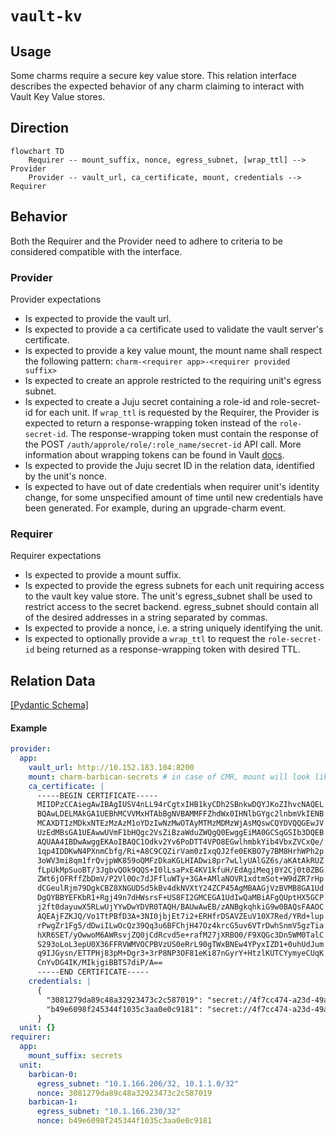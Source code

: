 # `vault-kv`

## Usage

Some charms require a secure key value store. This relation interface describes the expected behavior of any charm claiming to interact with Vault Key Value stores.

## Direction

```mermaid
flowchart TD
    Requirer -- mount_suffix, nonce, egress_subnet, [wrap_ttl] --> Provider
    Provider -- vault_url, ca_certificate, mount, credentials --> Requirer
```

## Behavior

Both the Requirer and the Provider need to adhere to criteria to be considered compatible with the interface.

### Provider

Provider expectations

- Is expected to provide the vault url.
- Is expected to provide a ca certificate used to validate the vault server's certificate.
- Is expected to provide a key value mount, the mount name shall respect the following pattern: `charm-<requirer app>-<requirer provided suffix>`
- Is expected to create an approle restricted to the requiring unit's egress subnet.
- Is expected to create a Juju secret containing a role-id and role-secret-id for each unit. If `wrap_ttl` is requested by the Requirer, the Provider is expected to return a response-wrapping token instead of the `role-secret-id`. The response-wrapping token must contain the response of the POST `/auth/approle/role/:role_name/secret-id` API call. More information about wrapping tokens can be found in Vault [docs](https://developer.hashicorp.com/vault/docs/concepts/response-wrapping).
- Is expected to provide the Juju secret ID in the relation data, identified by the unit's nonce.
- Is expected to have out of date credentials when requirer unit's identity change, for some unspecified amount of time
  until new credentials have been generated. For example, during an upgrade-charm event.

### Requirer

Requirer expectations

- Is expected to provide a mount suffix.
- Is expected to provide the egress subnets for each unit requiring access to the vault key value store.
  The unit's egress_subnet shall be used to restrict access to the secret backend.
  egress_subnet should contain all of the desired addresses in a string separated by commas.
- Is expected to provide a nonce, i.e. a string uniquely identifying the unit.
- Is expected to optionally provide a `wrap_ttl` to request the `role-secret-id` being returned as a response-wrapping token with desired TTL.

## Relation Data

[\[Pydantic Schema\]](./schema.py)

#### Example

```yaml
provider:
  app:
    vault_url: http://10.152.183.104:8200
    mount: charm-barbican-secrets # in case of CMR, mount will look like `charm-remote-fd7bc6a8c2d54d748ec3822da5abf0bc-secrets`
    ca_certificate: |
      -----BEGIN CERTIFICATE-----
      MIIDPzCCAiegAwIBAgIUSV4nLL94rCgtxIHB1kyCDh2SBnkwDQYJKoZIhvcNAQEL
      BQAwLDELMAkGA1UEBhMCVVMxHTAbBgNVBAMMFFZhdWx0IHNlbGYgc2lnbmVkIENB
      MCAXDTIzMDkxNTEzMzAzM1oYDzIwNzMwOTAyMTMzMDMzWjAsMQswCQYDVQQGEwJV
      UzEdMBsGA1UEAwwUVmF1bHQgc2VsZiBzaWduZWQgQ0EwggEiMA0GCSqGSIb3DQEB
      AQUAA4IBDwAwggEKAoIBAQC1Odkv2Yv6PoDTT4VPO8EGwlhmbkYib4VbxZVCxQe/
      1qp4IDDKwN4PXnmCbfg/Ri+A8C9CQZirVam0zIxqQJ2fe0EKBO7y7BM8HrhWPh2p
      3oWV3mi8qm1frQvjpWK859oQMFzDkaKGLHIADwi8pr7wLlyUAlGZ6s/aKAtAkRUZ
      fLpUkMpSuoBT/3JgbvQOk9QQS+I0lLsaPxE4KV1kfuH/EdAgiMeqj0Y2Cj0t0ZBG
      ZWt6jOFRffZbDmV/P2Vl0Oc7dJFfluWTy+3GA+AMlaNOVR1xdtmSot+W9dZR7rHp
      dCGeulRjm79DgkCBZ8XNGUDSd5kBv4dkNVXtY24ZCP45AgMBAAGjVzBVMB8GA1Ud
      DgQYBBYEFKbR1+Rgj49n7dHWsrsF+US8FI2GMCEGA1UdIwQaMBiAFgQUptHX5GCP
      j2ft0dayuwX5RLwUjYYwDwYDVR0TAQH/BAUwAwEB/zANBgkqhkiG9w0BAQsFAAOC
      AQEAjFZKJQ/Vo1TtPBfD3A+3NI0jbjEt7i2+ERHfrDSAVZEuV10X7Red/YRd+lup
      rPwgZr1Fg5/dDwiILwOcQz39Qq3u6BFChjH47Oz4krcG5uv6VTrDwhSnmV5gzTia
      hXR6SET/yOwwoM6AWRsvjZQ0jCdRcvd5e+rafM27jXRBO0/F9XQGc3Dn5WM0TalC
      S293oLoL3epU0X36FFRVWMVOCPBVzUS0eRrL90gTWxBNEw4YPyxIZD1+0uhUdJum
      q9IJGysn/ETTPHj83pM+Dgr3+3rP8NP3OF81eKi87nGyrY+HtzlKUTCYymyeCUqK
      CnYvDG4IK/MIkjgiBBTS7diP/A==
      -----END CERTIFICATE-----
    credentials: |
      {
        "3081279da89c48a32923473c2c587019": "secret://4f7cc474-a23d-49a2-8b6e-9835c1e08325/cjk5slcrl3uc767oebp0",
        "b49e6098f245344f1035c3aa0e0c9181": "secret://4f7cc474-a23d-49a2-8b6e-9835c1e08325/cjk5slcrl3uc767oebpg"
      }
  unit: {}
requirer:
  app:
    mount_suffix: secrets
  unit:
    barbican-0:
      egress_subnet: "10.1.166.206/32, 10.1.1.0/32"
      nonce: 3081279da89c48a32923473c2c587019
    barbican-1:
      egress_subnet: "10.1.166.230/32"
      nonce: b49e6098f245344f1035c3aa0e0c9181
```
